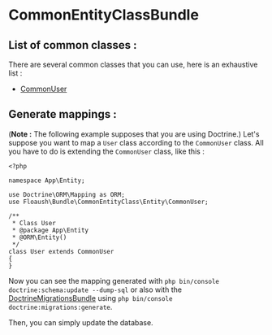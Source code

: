 # CommonEntityClassBundle

List of common classes :
------------------------

There are several common classes that you can use, here is an exhaustive list : 

- [CommonUser](https://github.com/thomasmerlin/CommonEntityClassBundle/blob/master/src/Entity/CommonUser.php)


Generate mappings :
-------------------

(**Note :** The following example supposes that you are using Doctrine.)
Let's suppose you want to map a ``User`` class according to the ``CommonUser`` class.
All you have to do is extending the ``CommonUser`` class, like this :

````````````
<?php

namespace App\Entity;

use Doctrine\ORM\Mapping as ORM;
use Floaush\Bundle\CommonEntityClass\Entity\CommonUser;

/**
 * Class User
 * @package App\Entity
 * @ORM\Entity()
 */
class User extends CommonUser
{
}
````````````

Now you can see the mapping generated with ``php bin/console doctrine:schema:update --dump-sql`` or also with the 
[DoctrineMigrationsBundle] using ``php bin/console doctrine:migrations:generate``.

Then, you can simply update the database.

[DoctrineMigrationsBundle]: https://symfony.com/doc/master/bundles/DoctrineMigrationsBundle/index.html

